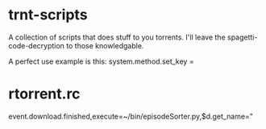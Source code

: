 # trnt-scripts
A collection of scripts that does stuff to you torrents. I'll leave the
spagetti-code-decryption to those knowledgable.

A perfect use example is this: system.method.set_key =
# rtorrent.rc
event.download.finished,execute=~/bin/episodeSorter.py,$d.get_name="
